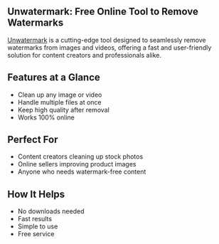 ## Unwatermark: Free Online Tool to Remove Watermarks

[Unwatermark](https://unwatermark.ai/) is a cutting-edge tool designed to seamlessly remove watermarks from images and videos, offering a fast and user-friendly solution for content creators and professionals alike.

## Features at a Glance
- Clean up any image or video
- Handle multiple files at once
- Keep high quality after removal
- Works 100% online

## Perfect For
- Content creators cleaning up stock photos
- Online sellers improving product images
- Anyone who needs watermark-free content

## How It Helps
- No downloads needed
- Fast results
- Simple to use
- Free service
